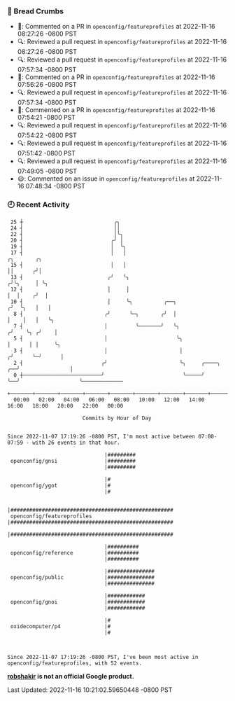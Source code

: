 ### 🍞 Bread Crumbs

 * 💬: Commented on a PR in  `openconfig/featureprofiles` at 2022-11-16 08:27:26 -0800 PST
 * 🔍: Reviewed a pull request in  `openconfig/featureprofiles` at 2022-11-16 08:27:26 -0800 PST
 * 🔍: Reviewed a pull request in  `openconfig/featureprofiles` at 2022-11-16 07:57:34 -0800 PST
 * 💬: Commented on a PR in  `openconfig/featureprofiles` at 2022-11-16 07:56:26 -0800 PST
 * 🔍: Reviewed a pull request in  `openconfig/featureprofiles` at 2022-11-16 07:57:34 -0800 PST
 * 💬: Commented on a PR in  `openconfig/featureprofiles` at 2022-11-16 07:54:21 -0800 PST
 * 🔍: Reviewed a pull request in  `openconfig/featureprofiles` at 2022-11-16 07:54:22 -0800 PST
 * 🔍: Reviewed a pull request in  `openconfig/featureprofiles` at 2022-11-16 07:51:42 -0800 PST
 * 🔍: Reviewed a pull request in  `openconfig/featureprofiles` at 2022-11-16 07:49:05 -0800 PST
 * 😃: Commented on an issue in `openconfig/featureprofiles` at 2022-11-16 07:48:34 -0800 PST

### 🕘 Recent Activity
```
 25 ┼                             ╭╮
 24 ┤                             ││
 22 ┤                             │╰╮
 20 ┤                            ╭╯ │
 19 ┤                            │  ╰╮
 17 ┤                            │   │                                       ╭╮       ╭╮
 15 ┤                            │   │                                       ││      ╭╯│
 13 ┤                           ╭╯   ╰╮                                     ╭╯╰╮     │ ╰╮
 12 ┤                           │     │                                     │  │    ╭╯  │
 10 ┤                           │     ╰╮          ╭──╮                     ╭╯  ╰╮   │   │
  8 ┤                          ╭╯      ╰─╮       ╭╯  │                     │    │   │   ╰╮
  7 ┤                          │         ╰───────╯   ╰╮                   ╭╯    ╰╮ ╭╯    │
  5 ┤                          │                      ╰╮                  │      │ │     ╰╮
  3 ┤                          │                       │                 ╭╯      ╰─╯      │
  2 ┤                         ╭╯                       ╰╮     ╭────╮  ╭──╯                │
  0 ┼─────────────────────────╯                         ╰─────╯    ╰──╯                   ╰─────────────
    +───────+───────+───────+───────+───────+───────+───────+───────+───────+───────+───────+───────+────
  00:00   02:00   04:00   06:00   08:00   10:00   12:00   14:00   16:00   18:00   20:00   22:00   00:00   

						Commits by Hour of Day


Since 2022-11-07 17:19:26 -0800 PST, I'm most active between 07:00-07:59 - with 26 events in that hour.

```



```
                               |#########
 openconfig/gnsi               |#########
                               |#########

                               |#
 openconfig/ygot               |#
                               |#

                               |####################################################
 openconfig/featureprofiles    |####################################################
                               |####################################################

                               |##########
 openconfig/reference          |##########
                               |##########

                               |###############
 openconfig/public             |###############
                               |###############

                               |############
 openconfig/gnoi               |############
                               |############

                               |#
 oxidecomputer/p4              |#
                               |#



Since 2022-11-07 17:19:26 -0800 PST, I've been most active in openconfig/featureprofiles, with 52 events.

```
**[robshakir](mailto:robjs@google.com) is not an official Google product.**  


Last Updated: 2022-11-16 10:21:02.59650448 -0800 PST
